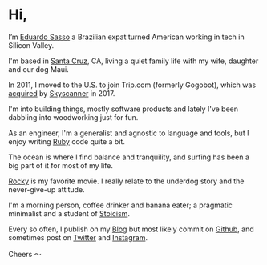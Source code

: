 # Hi,

I’m [Eduardo Sasso](/) a Brazilian expat turned American working in tech in Silicon Valley.

I'm based in [Santa Cruz](https://en.wikipedia.org/wiki/Santa_Cruz,_California), CA, living a quiet family life with my wife, daughter and our dog Maui.

In 2011, I moved to the U.S. to join Trip.com (formerly Gogobot), which was [acquired](https://techcrunch.com/2017/11/01/ctrip-group-snaps-up-travel-search-startup-trip-com/) by [Skyscanner](https://www.skyscanner.net/) in 2017.

I'm into building things, mostly software products and lately I've been dabbling into woodworking just for fun.

As an engineer, I'm a generalist and agnostic to language and tools, but I enjoy writing [Ruby](https://www.ruby-lang.org/en/) code quite a bit.

The ocean is where I find balance and tranquility, and surfing has been a big part of it for most of my life. 

[Rocky](https://www.imdb.com/title/tt0075148/) is my favorite movie. I really relate to the underdog story and the never-give-up attitude.

I'm a morning person, coffee drinker and banana eater; a pragmatic minimalist and a student of [Stoicism](https://en.wikipedia.org/wiki/Stoicism).

Every so often, I publish on my [Blog](/blog) but most likely commit on [Github](https://github.com/eduardosasso), and sometimes post on [Twitter](https://twitter.com/eduardosasso) and [Instagram](https://www.instagram.com/eduardosasso/).

Cheers 〜

